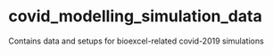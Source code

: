 # covid_modelling_simulation_data
Contains data and setups for bioexcel-related covid-2019 simulations
